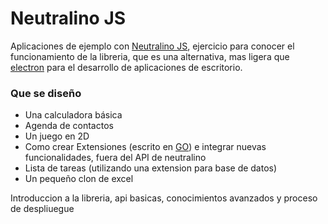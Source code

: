 # Neutralino JS

Aplicaciones de ejemplo con [Neutralino JS](https://neutralino.js.org/), ejercicio para conocer el funcionamiento
de la libreria, que es una alternativa, mas ligera que [electron](https://electronjs.org) para el desarrollo
de aplicaciones de escritorio.

### Que se diseño 
- Una calculadora básica
- Agenda de contactos
- Un juego en 2D
- Como crear Extensiones (escrito en [GO](https://go.dev)) e integrar nuevas funcionalidades, fuera del API de neutralino
- Lista de tareas (utilizando una extension para base de datos)
- Un pequeño clon de excel

Introduccion a la libreria, api basicas, conocimientos avanzados 
y proceso de despliuegue
